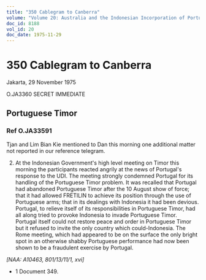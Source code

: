 ```yaml
---
title: "350 Cablegram to Canberra"
volume: "Volume 20: Australia and the Indonesian Incorporation of Portuguese Timor, 1974-1976"
doc_id: 8188
vol_id: 20
doc_date: 1975-11-29
---
```


# 350 Cablegram to Canberra

Jakarta, 29 November 1975

O.JA3360 SECRET IMMEDIATE

## Portuguese Timor

### Ref O.JA33591

Tjan and Lim Bian Kie mentioned to Dan this morning one additional matter not reported in our reference telegram.

  2. At the Indonesian Government's high level meeting on Timor this morning the participants reacted angrily at the news of Portugal's response to the UDI. The meeting strongly condemned Portugal for its handling of the Portuguese Timor problem. It was recalled that Portugal had abandoned Portuguese Timor after the 10 August show of force; that it had allowed FRETILIN to achieve its position through the use of Portuguese arms; that in its dealings with Indonesia it had been devious. Portugal, to relieve itself of its responsibilities in Portuguese Timor, had all along tried to provoke Indonesia to invade Portuguese Timor. Portugal itself could not restore peace and order in Portuguese Timor but it refused to invite the only country which could-Indonesia. The Rome meeting, which had appeared to be on the surface the only bright spot in an otherwise shabby Portuguese performance had now been shown to be a fraudulent exercise by Portugal.



_[NAA: A10463, 801/13/11/1, xvi]_

  * 1 Document 349.


